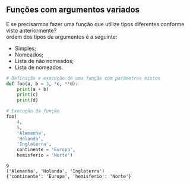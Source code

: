 ## Funções com argumentos variados

E se precisarmos fazer uma função que utilize tipos diferentes conforme visto
anteriormente?  
ordem dos tipos de argumentos é a seguinte:  
   
- Simples;
- Nomeados;
- Lista de não nomeados;
- Lista de nomeados.

``` python
# Definição e execução de uma função com parâmetros mistos
def foo(a, b = 3, *c, **d):
    print(a + b)
    print(c)
    print(d)

# Execução da função
foo(
    4,
    5,
    'Alemanha',
    'Holanda',
    'Inglaterra',
    continente = 'Europa',
    hemisferio = 'Norte')
```

``` console
9
('Alemanha', 'Holanda', 'Inglaterra')
{'continente': 'Europa', 'hemisferio': 'Norte'}
```

